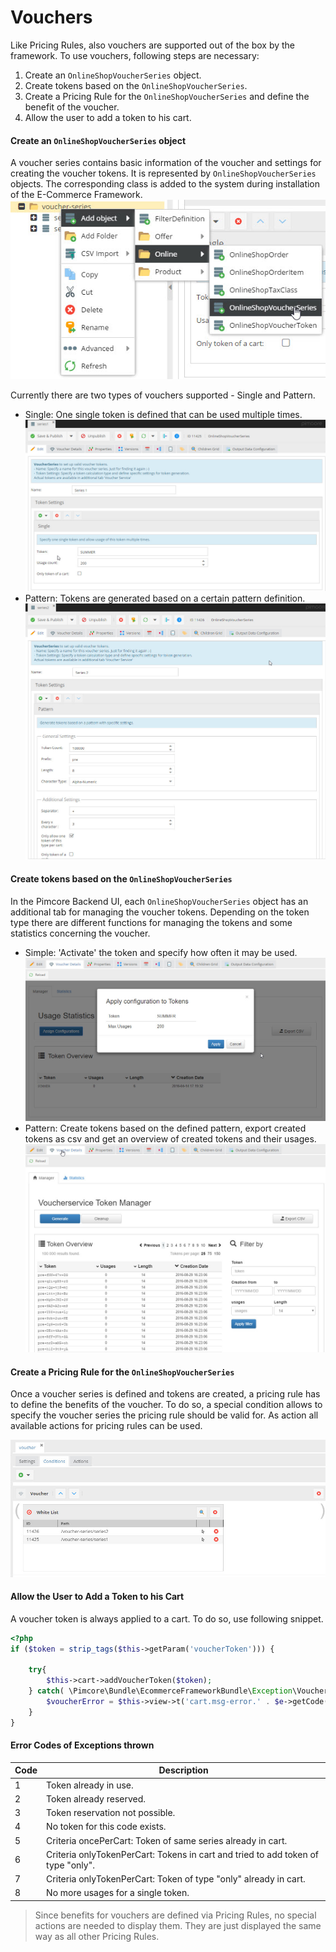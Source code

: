 # Vouchers
Like Pricing Rules, also vouchers are supported out of the box by the framework.
To use vouchers, following steps are necessary:  
1) Create an `OnlineShopVoucherSeries` object.
2) Create tokens based on the `OnlineShopVoucherSeries`.
3) Create a Pricing Rule for the `OnlineShopVoucherSeries` and define the benefit of the voucher.
4) Allow the user to add a token to his cart. 


#### Create an `OnlineShopVoucherSeries` object
A voucher series contains basic information of the voucher and settings for creating the voucher tokens. It is 
represented by `OnlineShopVoucherSeries` objects. The corresponding class is added to the system during installation 
of the E-Commerce Framework. 
![Creating Voucher Series](../../img/voucher-series.jpg)
 
Currently there are two types of vouchers supported - Single and Pattern.
- Single: One single token is defined that can be used multiple times. 
![Voucher Series Settings Single](../../img/voucher-series-single.jpg)
- Pattern: Tokens are generated based on a certain pattern definition. 
![Voucher Series Settings Pattern](../../img/voucher-series-pattern.jpg)


#### Create tokens based on the `OnlineShopVoucherSeries`
In the Pimcore Backend UI, each `OnlineShopVoucherSeries` object has an additional tab for managing the voucher tokens. 
Depending on the token type there are different functions for managing the tokens and some statistics concerning the voucher. 
- Simple: 'Activate' the token and specify how often it may be used. 
![Create Tokens Simple](../../img/voucher-series-single-2.jpg)
- Pattern: Create tokens based on the defined pattern, export created tokens as csv and get an overview of created tokens 
and their usages. 
![Create Tokens Pattern](../../img/voucher-series-pattern-2.jpg)


#### Create a Pricing Rule for the `OnlineShopVoucherSeries`
Once a voucher series is defined and tokens are created, a pricing rule has to define the benefits of the voucher. 
To do so, a special condition allows to specify the voucher series the pricing rule should be valid for. As action all 
available actions for pricing rules can be used.

![Pricing Rule](../../img/voucher-series-rule.jpg)


#### Allow the User to Add a Token to his Cart
A voucher token is always applied to a cart. To do so, use following snippet. 
```php
<?php
if ($token = strip_tags($this->getParam('voucherToken'))) {

	try{
        $this->cart->addVoucherToken($token);
    } catch( \Pimcore\Bundle\EcommerceFrameworkBundle\Exception\VoucherServiceException $e ){
        $voucherError = $this->view->t('cart.msg-error.' . $e->getCode());
    }
}

```
#### Error Codes of Exceptions thrown

| Code | Description |
| ---- | ------------------------------------------------------------------ |
| 1    | Token already in use. |
| 2    | Token already reserved. |
| 3    | Token reservation not possible. |
| 4    | No token for this code exists. |
| 5    | Criteria oncePerCart: Token of same series already in cart. |
| 6    | Criteria onlyTokenPerCart: Tokens in cart and tried to add token of type "only". |
| 7    | Criteria onlyTokenPerCart: Token of type "only" already in cart. |
| 8    | No more usages for a single token. |




> Since benefits for vouchers are defined via Pricing Rules, no special actions are needed to display them. 
> They are just displayed the same way as all other Pricing Rules.
